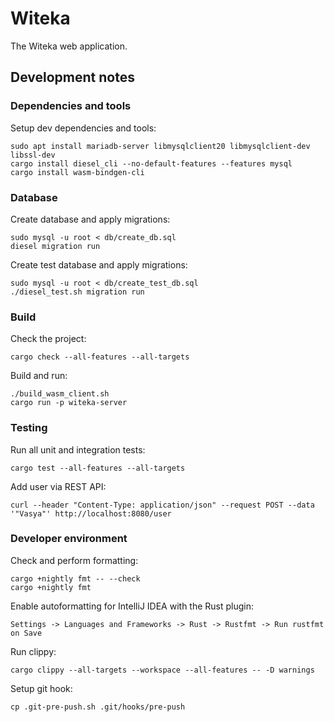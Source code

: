 # Witeka

The Witeka web application.

## Development notes

### Dependencies and tools

Setup dev dependencies and tools:

```shell script
sudo apt install mariadb-server libmysqlclient20 libmysqlclient-dev libssl-dev
cargo install diesel_cli --no-default-features --features mysql
cargo install wasm-bindgen-cli
```

### Database

Create database and apply migrations:

```shell script
sudo mysql -u root < db/create_db.sql
diesel migration run
```

Create test database and apply migrations:

```shell script
sudo mysql -u root < db/create_test_db.sql
./diesel_test.sh migration run
```

### Build

Check the project:

```shell script
cargo check --all-features --all-targets
```

Build and run:

```shell script
./build_wasm_client.sh
cargo run -p witeka-server
```

### Testing

Run all unit and integration tests:

```shell script
cargo test --all-features --all-targets
```

Add user via REST API:

```shell script
curl --header "Content-Type: application/json" --request POST --data '"Vasya"' http://localhost:8080/user
```

### Developer environment

Check and perform formatting:

```shell script
cargo +nightly fmt -- --check
cargo +nightly fmt
```

Enable autoformatting for IntelliJ IDEA with the Rust plugin:

`Settings -> Languages and Frameworks -> Rust -> Rustfmt -> Run rustfmt on Save`

Run clippy:

```shell script
cargo clippy --all-targets --workspace --all-features -- -D warnings
```

Setup git hook:

```shell script
cp .git-pre-push.sh .git/hooks/pre-push
```